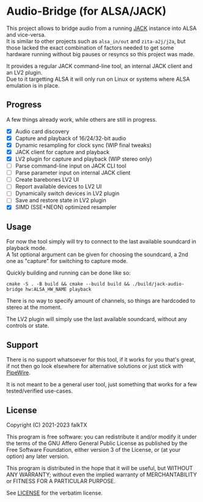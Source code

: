 # Audio-Bridge (for ALSA/JACK)

This project allows to bridge audio from a running [JACK](https://jackaudio.org/) instance into ALSA and vice-versa.  
It is similar to other projects such as `alsa_in/out` and `zita-a2j/j2a`, but those lacked the exact combination of factors needed to get some hardware running without big pauses or resyncs so this project was made.

It provides a regular JACK command-line tool, an internal JACK client and an LV2 plugin.  
Due to it targetting ALSA it will only run on Linux or systems where ALSA emulation is in place.

## Progress

A few things already work, while others are still in progress.

- [x] Audio card discovery
- [x] Capture and playback of 16/24/32-bit audio
- [x] Dynamic resampling for clock sync (WIP final tweaks)
- [x] JACK client for capture and playback
- [x] LV2 plugin for capture and playback (WIP stereo only)
- [ ] Parse command-line input on JACK CLI tool
- [ ] Parse parameter input on internal JACK client
- [ ] Create barebones LV2 UI
- [ ] Report available devices to LV2 UI
- [ ] Dynamically switch devices in LV2 plugin
- [ ] Save and restore state in LV2 plugin
- [x] SIMD (SSE+NEON) optimized resampler

## Usage

For now the tool simply will try to connect to the last available soundcard in playback mode.  
A 1st optional argument can be given for choosing the soundcard, a 2nd one as "capture" for switching to capture mode.

Quickly building and running can be done like so:

```
cmake -S . -B build && cmake --build build && ./build/jack-audio-bridge hw:ALSA_HW_NAME playback
```

There is no way to specify amount of channels, so things are hardcoded to stereo at the moment.

The LV2 plugin will simply use the last available soundcard, without any controls or state.

## Support

There is no support whatsoever for this tool, if it works for you that's great, if not then go look elsewhere for alternative solutions or just stick with [PipeWire](https://pipewire.org/).

It is not meant to be a general user tool, just something that works for a few tested/verified use-cases.

## License

Copyright (C) 2021-2023 falkTX

This program is free software: you can redistribute it and/or modify it under the terms of the GNU Affero General Public License as published by the Free Software Foundation, either version 3 of the License, or (at your option) any later version.

This program is distributed in the hope that it will be useful, but WITHOUT ANY WARRANTY; without even the implied warranty of MERCHANTABILITY or FITNESS FOR A PARTICULAR PURPOSE.

See [LICENSE](LICENSE) for the verbatim license.
